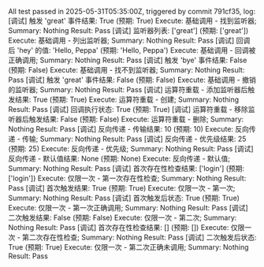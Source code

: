 All test passed in 2025-05-31T05:35:00Z, triggered by commit 791cf35, log:
[调试] 触发 'great' 事件结果: True (预期: True)
Execute: 基础调用 - 找到监听器; Summary: Nothing
Result: Pass
[调试] 监听器列表: ['great'] (预期: ['great'])
Execute: 基础调用 - 列出监听器; Summary: Nothing
Result: Pass
[调试] 回调后 'hey' 的值: 'Hello, Peppa' (预期: 'Hello, Peppa')
Execute: 基础调用 - 回调被正确调用; Summary: Nothing
Result: Pass
[调试] 触发 'bye' 事件结果: False (预期: False)
Execute: 基础调用 - 找不到监听器; Summary: Nothing
Result: Pass
[调试] 触发 'great' 事件结果: False (预期: False)
Execute: 基础调用 - 撤销的监听器; Summary: Nothing
Result: Pass
[调试] 运算符重载 - 添加监听器后触发结果: True (预期: True)
Execute: 运算符重载 - 创建; Summary: Nothing
Result: Pass
[调试] 回调执行状态: True (预期: True)
[调试] 运算符重载 - 移除监听器后触发结果: False (预期: False)
Execute: 运算符重载 - 删除; Summary: Nothing
Result: Pass
[调试] 反向传递 - 传输结果: 10 (预期: 10)
Execute: 反向传递 - 传输; Summary: Nothing
Result: Pass
[调试] 反向传递 - 优先级结果: 25 (预期: 25)
Execute: 反向传递 - 优先级; Summary: Nothing
Result: Pass
[调试] 反向传递 - 默认值结果: None (预期: None)
Execute: 反向传递 - 默认值; Summary: Nothing
Result: Pass
[调试] 首次存在性检查结果: ['login'] (预期: ['login'])
Execute: 仅限一次 - 第一次存在性检查; Summary: Nothing
Result: Pass
[调试] 首次触发结果: True (预期: True)
Execute: 仅限一次 - 第一次; Summary: Nothing
Result: Pass
[调试] 首次触发后状态: True (预期: True)
Execute: 仅限一次 - 第一次正确调用; Summary: Nothing
Result: Pass
[调试] 二次触发结果: False (预期: False)
Execute: 仅限一次 - 第二次; Summary: Nothing
Result: Pass
[调试] 首次存在性检查结果: [] (预期: [])
Execute: 仅限一次 - 第二次存在性检查; Summary: Nothing
Result: Pass
[调试] 二次触发后状态: True (预期: True)
Execute: 仅限一次 - 第二次正确未调用; Summary: Nothing
Result: Pass
